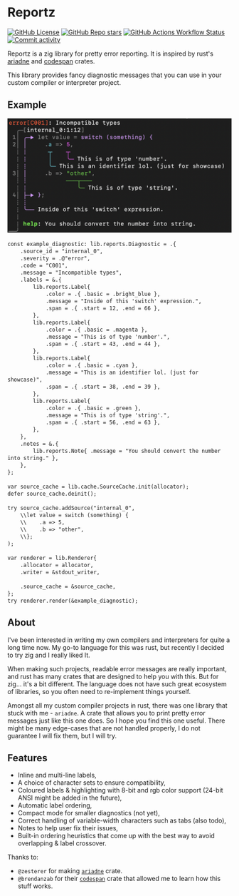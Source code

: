 # Reportz

[![GitHub License](https://img.shields.io/github/license/olix3001/reportz)]()
[![GitHub Repo stars](https://img.shields.io/github/stars/olix3001/reportz)]()
[![GitHub Actions Workflow Status](https://img.shields.io/github/actions/workflow/status/olix3001/reportz/ci.yml?label=CI%20Tests)]()
[![Commit activity](https://img.shields.io/github/commit-activity/y/olix3001/reportz)]()

Reportz is a zig library for pretty error reporting.
It is inspired by rust's [ariadne](https://github.com/zesterer/ariadne) and [codespan](https://github.com/brendanzab/codespan) crates.

This library provides fancy diagnostic messages
that you can use in your custom compiler or interpreter project.

## Example

![Showcase Image](./example.png)

```zig
const example_diagnostic: lib.reports.Diagnostic = .{
    .source_id = "internal_0",
    .severity = .@"error",
    .code = "C001",
    .message = "Incompatible types",
    .labels = &.{
        lib.reports.Label{
            .color = .{ .basic = .bright_blue },
            .message = "Inside of this 'switch' expression.",
            .span = .{ .start = 12, .end = 66 },
        },
        lib.reports.Label{
            .color = .{ .basic = .magenta },
            .message = "This is of type 'number'.",
            .span = .{ .start = 43, .end = 44 },
        },
        lib.reports.Label{
            .color = .{ .basic = .cyan },
            .message = "This is an identifier lol. (just for showcase)",
            .span = .{ .start = 38, .end = 39 },
        },
        lib.reports.Label{
            .color = .{ .basic = .green },
            .message = "This is of type 'string'.",
            .span = .{ .start = 56, .end = 63 },
        },
    },
    .notes = &.{
        lib.reports.Note{ .message = "You should convert the number into string." },
    },
};

var source_cache = lib.cache.SourceCache.init(allocator);
defer source_cache.deinit();

try source_cache.addSource("internal_0",
    \\let value = switch (something) {
    \\    .a => 5,
    \\    .b => "other",
    \\};
);

var renderer = lib.Renderer{
    .allocator = allocator,
    .writer = &stdout_writer,

    .source_cache = &source_cache,
};
try renderer.render(&example_diagnostic);
```

## About

I've been interested in writing my own compilers
and interpreters for quite a long time now.
My go-to language for this was rust, but recently
I decided to try zig and I really liked It.

When making such projects, readable error messages are really important, and rust has many crates that
are designed to help you with this.
But for zig... it's a bit different.
The language does not have such great ecosystem
of libraries, so you often need to re-implement things yourself.

Amongst all my custom compiler projects in rust,
there was one library that stuck with me - `ariadne`.
A crate that allows you to print pretty error messages just like this one does.
So I hope you find this one useful.
There might be many edge-cases that are not handled properly, I do not guarantee I will fix them, but I will try.

## Features

- Inline and multi-line labels,
- A choice of character sets to ensure compatibility,
- Coloured labels & highlighting with 8-bit and rgb color support (24-bit ANSI might be added in the future),
- Automatic label ordering,
- Compact mode for smaller diagnostics (not yet),
- Correct handling of variable-width characters such as tabs (also todo),
- Notes to help user fix their issues,
- Built-in ordering heuristics that come up with the best way to avoid overlapping & label crossover.

Thanks to:

- `@zesterer` for making [`ariadne`](https://github.com/zesterer/ariadne) crate.
- `@brendanzab` for their [`codespan`](https://github.com/brendanzab/codespan) crate that allowed me to learn how this stuff works.
